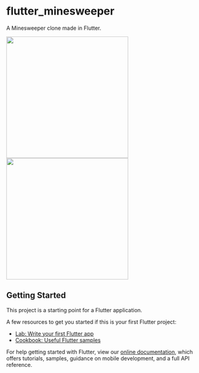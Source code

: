 # flutter_minesweeper

A Minesweeper clone made in Flutter.

<img src="https://flutter-glimpse.tomasdostal.com/?r=tomino2112%2FFlutterMinesweeper&t=test_driver%2Fglimpse" width="320" />
<img src="https://flutter-glimpse.tomasdostal.com/?r=tomino2112%2FFlutterMinesweeper" width="320" />

## Getting Started

This project is a starting point for a Flutter application.

A few resources to get you started if this is your first Flutter project:

- [Lab: Write your first Flutter app](https://flutter.io/docs/get-started/codelab)
- [Cookbook: Useful Flutter samples](https://flutter.io/docs/cookbook)

For help getting started with Flutter, view our 
[online documentation](https://flutter.io/docs), which offers tutorials, 
samples, guidance on mobile development, and a full API reference.

